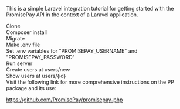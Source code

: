 This is a simple Laravel integration tutorial for getting started with the PromisePay API in the context of a Laravel application.

Clone<br>
Composer install<br>
Migrate<br>
Make .env file<br>
Set .env variables for "PROMISEPAY_USERNAME" and "PROMISEPAY_PASSWORD"<br>
Run server<br>
Create users at users/new<br>
Show users at users/{id}<br>
Visit the following link for more comprehensive instructions on the PP package and its use:<br>

https://github.com/PromisePay/promisepay-php